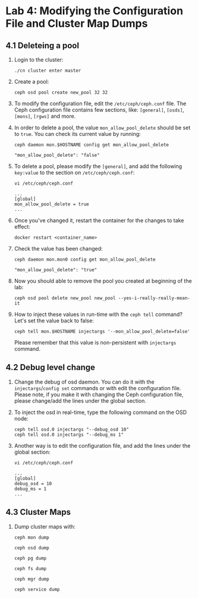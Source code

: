 # Lab 4: Modifying the Configuration File and Cluster Map Dumps

## 4.1 Deleteing a pool

1. Login to the cluster:

    ```
    ./cn cluster enter master
    ```
    
2. Create a pool:

    ```
    ceph osd pool create new_pool 32 32
    ```
    
3. To modify the configuration file, edit the `/etc/ceph/ceph.conf` file. The Ceph configuration file contains few sections, like: `[general]`, `[osds]`, `[mons]`, `[rgws]` and more.

4. In order to delete a pool, the value `mon_allow_pool_delete` should be set to `true`. You can check its current value by running:

    ```
    ceph daemon mon.$HOSTNAME config get mon_allow_pool_delete
    ```
    ```
    "mon_allow_pool_delete": "false"
    ```
    
5. To delete a pool, please modify the `[general]`, and add the following `key:value` to the section on `/etc/ceph/ceph.conf`:

    ```
    vi /etc/ceph/ceph.conf
    ```
    ```
    ...
    [global]
    mon_allow_pool_delete = true
    ...
    ```
    
6. Once you've changed it, restart the container for the changes to take effect:

    ```
    docker restart <container_name>
    ```
    
7. Check the value has been changed:

    ```
    ceph daemon mon.mon0 config get mon_allow_pool_delete
    ```
    ```
    "mon_allow_pool_delete": "true"
    ```
    
8. Now you should able to remove the pool you created at beginning of the lab:

    ```
    ceph osd pool delete new_pool new_pool --yes-i-really-really-mean-it
    ```
    
9. How to inject these values in run-time with the `ceph tell` command? Let's set the value back to false:

    ```
    ceph tell mon.$HOSTNAME injectargs '--mon_allow_pool_delete=false'
    ```
    Please remember that this value is non-persistent with `injectargs` command.
    
## 4.2 Debug level change

1. Change the debug of osd daemon. You can do it with the `injectargs`/`config set` commands or with edit the configuration file. Please note, if you make it with changing the Ceph configuration file, please change/add the lines under the global section.

2. To inject the osd in real-time, type the following command on the OSD node:

    ```
    ceph tell osd.0 injectargs "--debug_osd 10"
    ceph tell osd.0 injectargs "--debug_ms 1"
    ```
    
3. Another way is to edit the configuration file, and add the lines under the global section:

    ```
    vi /etc/ceph/ceph.conf
    ```
    ```
    ...
    [global]
    debug_osd = 10
    debug_ms = 1
    ...
    ```
    
## 4.3 Cluster Maps

1. Dump cluster maps with:

    ```
    ceph mon dump
    ```
    ```
    ceph osd dump
    ```
    ```
    ceph pg dump
    ```
    ```
    ceph fs dump
    ```
    ```
    ceph mgr dump
    ```
    ```
    ceph service dump
    ```

